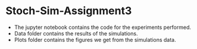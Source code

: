 # Stoch-Sim-Assignment3

- The jupyter notebook contains the code for the experiments performed.
- Data folder contains the results of the simulations.
- Plots folder contains the figures we get from the simulations data.
